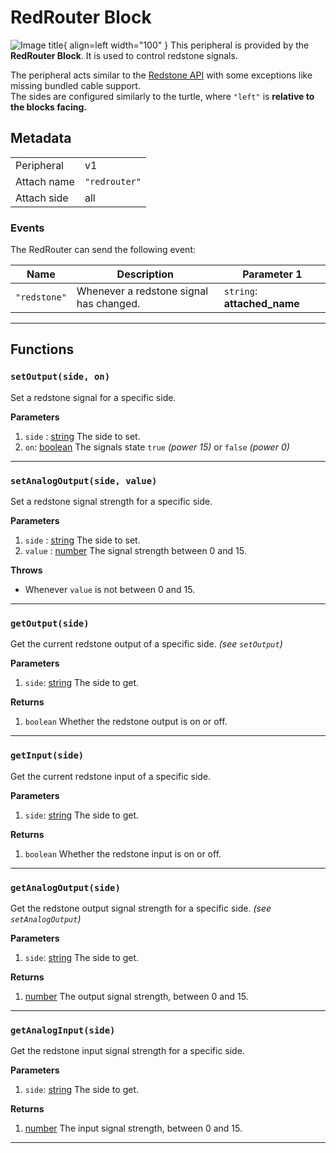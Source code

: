 # RedRouter Block

![Image title](../assets/images/peripherals/redrouter_block.png){ align=left width="100" }
This peripheral is provided by the **RedRouter Block**. It is used to control redstone signals.

The peripheral acts similar to the [Redstone API](https://tweaked.cc/module/redstone.html) with some exceptions like missing bundled cable support.  
The sides are configured similarly to the turtle, where `"left"` is **relative to the blocks facing.**

## Metadata

| | |
|-|-|
| Peripheral | v1 |
| Attach name | `"redrouter"` |
| Attach side | all |

### Events

The RedRouter can send the following event:

| Name | Description | Parameter 1 |
|------|-------------|-------------|
| `"redstone"` | Whenever a redstone signal has changed. | `string`: **attached_name** |

---

## Functions

### `setOutput(side, on)`
Set a redstone signal for a specific side.  

**Parameters**

 1. `side` : [string](https://www.lua.org/manual/5.1/manual.html#5.4) The side to set.  
 2. `on`: [boolean](https://www.lua.org/manual/5.1/manual.html#2.2) The signals state `true` _(power 15)_ or `false` _(power 0)_  

---

### `setAnalogOutput(side, value)`
Set a redstone signal strength for a specific side.  

**Parameters**

 1. `side` : [string](https://www.lua.org/manual/5.1/manual.html#5.4) The side to set.  
 2. `value` : [number](https://www.lua.org/manual/5.1/manual.html#2.2) The signal strength between 0 and 15.

**Throws**

 * Whenever `value` is not between 0 and 15.

---

### `getOutput(side)`
Get the current redstone output of a specific side. *(see `setOutput`)*  

**Parameters**

 1. `side`: [string](https://www.lua.org/manual/5.1/manual.html#5.4) The side to get.  

**Returns**

 1. `boolean` Whether the redstone output is on or off.  

---

### `getInput(side)`
Get the current redstone input of a specific side.  

**Parameters**

 1. `side`: [string](https://www.lua.org/manual/5.1/manual.html#5.4) The side to get.  

**Returns**

 1. `boolean` Whether the redstone input is on or off.  

---

### `getAnalogOutput(side)`
Get the redstone output signal strength for a specific side.  *(see `setAnalogOutput`)*  

**Parameters**

 1. `side`: [string](https://www.lua.org/manual/5.1/manual.html#5.4) The side to get.  

**Returns**

 1. [number](https://www.lua.org/manual/5.1/manual.html#2.2) The output signal strength, between 0 and 15.  

---

### `getAnalogInput(side)`
Get the redstone input signal strength for a specific side.  

**Parameters**

 1. `side`: [string](https://www.lua.org/manual/5.1/manual.html#5.4) The side to get.  

**Returns**

 1. [number](https://www.lua.org/manual/5.1/manual.html#2.2) The input signal strength, between 0 and 15.  

---
